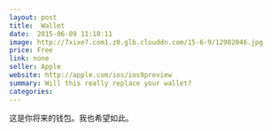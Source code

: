 ```yaml
---
layout: post
title:  Wallet
date:  2015-06-09 11:10:11
image: http://7xixe7.com1.z0.glb.clouddn.com/15-6-9/12982046.jpg
price: Free
link: none
seller: Apple
website: http://apple.com/ios/ios9preview
summary: Will this really replace your wallet?
categories: 
---
```



这是你将来的钱包。我也希望如此。